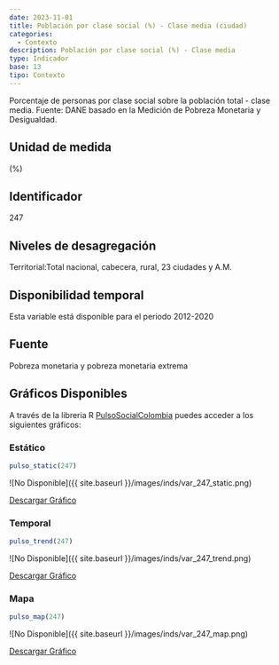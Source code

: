 ```yaml
---
date: 2023-11-01
title: Población por clase social (%) - Clase media (ciudad)
categories:
  - Contexto
description: Población por clase social (%) - Clase media
type: Indicador
base: 13
tipo: Contexto
--- 
```


Porcentaje de personas por clase social sobre la población total - clase media.
Fuente: DANE basado en la Medición de Pobreza Monetaria y Desigualdad.

## Unidad de medida
(%)

## Identificador
247

## Niveles de desagregación
Territorial:Total nacional, cabecera, rural, 23 ciudades y A.M.

## Disponibilidad temporal
Esta variable está disponible para el periodo 2012-2020

## Fuente
Pobreza monetaria y pobreza monetaria extrema

## Gráficos Disponibles

A través de la libreria R [PulsoSocialColombia](https://github.com/pulsosocialcolombia/PulsoSocialColombia) puedes acceder a los siguientes gráficos:

### Estático

``` R
pulso_static(247)
```

![No Disponible]({{ site.baseurl }}/images/inds/var_247_static.png)

<a href='{{ site.baseurl }}/images/inds/var_247_static.png'>Descargar Gráfico</a>

### Temporal

``` R
pulso_trend(247)
```

![No Disponible]({{ site.baseurl }}/images/inds/var_247_trend.png)

<a href='{{ site.baseurl }}/images/inds/var_247_trend.png'>Descargar Gráfico</a>

### Mapa

``` R
pulso_map(247)
```

![No Disponible]({{ site.baseurl }}/images/inds/var_247_map.png)

<a href='{{ site.baseurl }}/images/inds/var_247_map.png'>Descargar Gráfico</a>